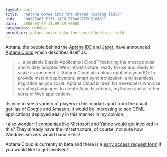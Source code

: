 ```yaml
---
layout: post
title:  "Aptana moves into the shared hosting field"
uid:	"8A9BFA05-F113-1AE8-773A82F2FD316481"
date:   2008-04-29 11:09 AM +0000
categories: webdev
permalink: aptana-moves-into-the-shared-hosting-field
---
```

Aptana, the people behind the <a href="http://www.aptana.com/studio" title="Aptana Studio | Aptana">Aptana IDE</a> and <a href="http://www.aptana.com/jaxer" title="Aptana Jaxer | Aptana">Jaxer</a>, have announced <a href="http://www.aptana.com/cloud" title="Aptana Cloud | Aptana">Aptana Cloud</a> which describes itself as:

<blockquote>
	... a scalable Elastic Application Cloud™ featuring the most popular and widely adopted Web infrastructure, ready to use and ready to scale as you need it. Aptana Cloud also plugs right into your IDE to provide instant deployment, smart synchronization, and seamless migration as you scale. Aptana Cloud is ideal for developers who use scripting languages to create Ajax, Facebook, mySpace and all other sorts of Web applications.
</blockquote>

Its nice to see a variety of players in this market apart from the usual gorillas of <a href="http://code.google.com/appengine/" title="Google App Engine - Google Code">Google</a> and <a href="http://www.amazon.com/gp/browse.html?node=201590011" title="Amazon.com: Amazon EC2, Amazon Elastic Compute Cloud, Virtual Grid Computing: Amazon Web Services">Amazon</a>. It would be interesting to see CFML applications deployed easily in this manner in my opinion.

I also wonder if companies like Microsoft and Yahoo would get involved in this? They already have the infrastructure, of course, not sure how Windows servers would handle this! 

Aptana Cloud is currently in beta and there is a <a href="http://survey.constantcontact.com/survey/a07e2abgqrhffkgzt7x/start" title="Survey : Questions">early access request form</a> if you would like to get involved!